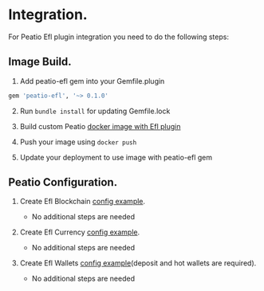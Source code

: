 # Integration.

For Peatio Efl plugin integration you need to do the following steps:

## Image Build.

1. Add peatio-efl gem into your Gemfile.plugin
```ruby
gem 'peatio-efl', '~> 0.1.0'
```

2. Run `bundle install` for updating Gemfile.lock

3. Build custom Peatio [docker image with Efl plugin](https://github.com/rubykube/peatio/blob/master/docs/plugins.md#build)

4. Push your image using `docker push`

5. Update your deployment to use image with peatio-efl gem

## Peatio Configuration.

1. Create Efl Blockchain [config example](../config/blockchains.yml).
    * No additional steps are needed

2. Create Efl Currency [config example](../config/currencies.yml).
    * No additional steps are needed

3. Create Efl Wallets [config example](../config/wallets.yml)(deposit and hot wallets are required).
    * No additional steps are needed
